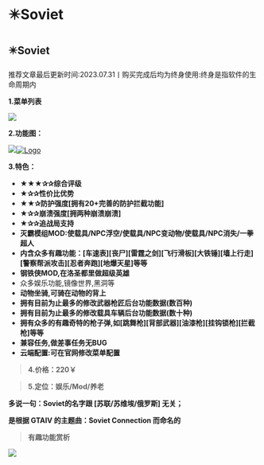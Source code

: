 # ✴️Soviet

## ✴️Soviet

推荐文章最后更新时间:2023.07.31丨购买完成后均为终身使用:终身是指软件的生命周期内

**1.菜单列表**

![](https://docs.hzz.im/\~gitbook/image?url=https%3A%2F%2F1382592200-files.gitbook.io%2F%7E%2Ffiles%2Fv0%2Fb%2Fgitbook-x-prod.appspot.com%2Fo%2Fspaces%252F7YXEHggLzaiKwZjRSOD4%252Fuploads%252FhpPzjMqtdwOI9ds7wfbT%252FSoviet.png%3Falt%3Dmedia%26token%3Db3928385-1aeb-4f97-a564-87512fd006cc\&width=768\&dpr=4\&quality=100\&sign=7f49f00f\&sv=1)

**2.功能图：**

![](https://docs.hzz.im/\~gitbook/image?url=https%3A%2F%2F1382592200-files.gitbook.io%2F%7E%2Ffiles%2Fv0%2Fb%2Fgitbook-x-prod.appspot.com%2Fo%2Fspaces%252F7YXEHggLzaiKwZjRSOD4%252Fuploads%252FrMMgw6IiBudfqr9i46wY%252FSoviet%25E5%258A%259F%25E8%2583%25BD%25E8%25B5%258F%25E6%259E%2590%25E5%25B1%2595%25E7%25A4%25BA%25E5%259B%25BE.jpg%3Falt%3Dmedia%26token%3Db804f5f4-d77c-40fd-813a-cdb4d0d8542f\&width=768\&dpr=4\&quality=100\&sign=3dc5c905\&sv=1)[![Logo](https://assets.woozooo.com/assets/favicon.ico)](https://hzmod.lanzoub.com/ibb5r088nddg)

**3.特色：**

* **★★★✰✰综合评级**
* **★✰✰性价比优势**
* **★★✰防护强度\[拥有20+完善的防护拦截功能]**
* **★✰✰崩溃强度\[拥两种崩溃崩溃]**
* **★✰✰追战局支持**
* **灭霸模组MOD:使载具/NPC浮空/使载具/NPC变动物/使载具/NPC消失/一拳超人**
* **内含众多有趣功能：\[车速表]\[丧尸]\[雷霆之剑]\[飞行滑板]\[大铁锤]\[墙上行走]\[警察帮派攻击]\[忍者奔跑]\[地爆天星]等等**
* **钢铁侠MOD,在洛圣都里做超级英雄**
* 众多娱乐功能,镜像世界,黑洞等
* **动物坐骑,可骑在动物的背上**
* **拥有目前为止最多的修改武器枪匠后台功能数据(数百种)**
* **拥有目前为止最多的修改载具车辆后台功能数据(数十种)**
* **拥有众多的有趣奇特的枪子弹,如\[跳舞枪]\[背部武器]\[油漆枪]\[挂钩锁枪]\[拦截枪]等等**
* **兼容任务,做差事任务无BUG**
* **云端配置:可在官网修改菜单配置**

> **4.价格：220￥**

> **5.定位：娱乐/Mod/养老**

**多说一句：Soviet的名字跟 \[苏联/苏维埃/俄罗斯] 无关；**

**是根据 GTAⅣ 的主题曲：Soviet Connection 而命名的**

> **有趣功能赏析**

![](https://docs.hzz.im/\~gitbook/image?url=https%3A%2F%2F1382592200-files.gitbook.io%2F%7E%2Ffiles%2Fv0%2Fb%2Fgitbook-x-prod.appspot.com%2Fo%2Fspaces%252F7YXEHggLzaiKwZjRSOD4%252Fuploads%252FuAX5RAIlUzYk4WodJrhp%252Fimage0.gif%3Falt%3Dmedia%26token%3D2cacd293-99cd-417a-b557-638082eba83b\&width=768\&dpr=4\&quality=100\&sign=525c48be\&sv=1)

